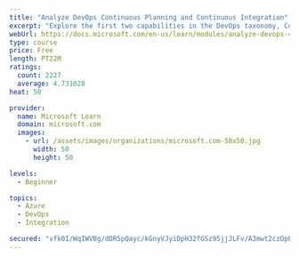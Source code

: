 ```yaml
---
title: "Analyze DevOps Continuous Planning and Continuous Integration"
excerpt: "Explore the first two capabilities in the DevOps taxonomy, Continuous Planning and Continuous Integration."
webUrl: https://docs.microsoft.com/en-us/learn/modules/analyze-devops-continuous-planning-intergration/
type: course
price: Free
length: PT22M
ratings:
  count: 2227
  average: 4.731028
heat: 50

provider:
  name: Microsoft Learn
  domain: microsoft.com
  images:
    - url: /assets/images/organizations/microsoft.com-50x50.jpg
      width: 50
      height: 50

levels:
  - Beginner

topics:
  - Azure
  - DevOps
  - Integration

secured: "vfk0I/WqIWVBg/dDR5pQayc/kGnyVJyiDpH32fGSz95jjJLFv/A3mwt2czOpPzM+zWjJXXLAC22EnrOyRnRSAvfxYEO99ss1B1zoXt48/Cw36hA7+ZpujnFAqfGsdcRNSQZ8iqwCNVaFvVu/vqThCG9KIWgXKYrZO0LL42ZYKiQWDsfE5BV1Cx4127e0zmNZ1GcX/FXPABjI79tvg/gLkVTGEgOp5YB29srWzCyN+yCQJRIlMRO3z3bZbypt2Vu/ffLAd9ThqbGzR8eYDhVdYjcWd/asgY/h7bOisQOe7InlbNtkwQW6vBTof+yJoFN0A1XtSFe0hezEuokT5TGaxjgknsFIMl/PdRY3H/LZ6NJRzoOODUzCCCvjTQijtapQS47mnL72YR/uSrF1vXfAi3mrA6j9zrL77y0vvj+gVJ4=;+GDzbWmA+v2S5zoLEgXSrw=="
---
```


